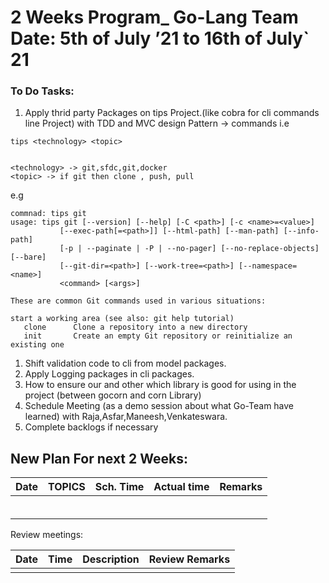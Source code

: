 # 2 Weeks Program_ Go-Lang Team 	            Date: 5th of July ’21 to 16th of July` 21

### To Do Tasks:

1. Apply thrid party Packages on tips Project.(like cobra for cli commands line Project) with TDD and MVC design Pattern
-> commands i.e
```
tips <technology> <topic>


<technology> -> git,sfdc,git,docker
<topic> -> if git then clone , push, pull 
```
e.g 
```
commnad: tips git
usage: tips git [--version] [--help] [-C <path>] [-c <name>=<value>]
           [--exec-path[=<path>]] [--html-path] [--man-path] [--info-path]
           [-p | --paginate | -P | --no-pager] [--no-replace-objects] [--bare]
           [--git-dir=<path>] [--work-tree=<path>] [--namespace=<name>]
           <command> [<args>]

These are common Git commands used in various situations:

start a working area (see also: git help tutorial)
   clone      Clone a repository into a new directory
   init       Create an empty Git repository or reinitialize an existing one
```
1. Shift validation code to cli from model packages.
1. Apply Logging packages in cli packages.
1. How to ensure our and other which library is good for using in the project (between gocorn and corn Library)
1. Schedule Meeting (as a demo session about what Go-Team have learned) with Raja,Asfar,Maneesh,Venkateswara.
1. Complete backlogs if necessary

## New Plan For next 2 Weeks: 

| Date    |                       TOPICS                    |Sch. Time | Actual time | Remarks      | 
| ------- | ----------------------------------------------- |--------- |------------ |------------  |
|         |                                                 |          |     	       |              |
|         |                                                 |          |     	       |              |
|         |                                                 |          |     	       |              |
|         |                                                 |          |     	       |              |
|         |                                                 |          |     	       |              |
|         |                                                 |          |     	       |              |




Review meetings:

|Date    | Time | Description                                            | Review Remarks |
|--------|------|--------------------------------------------------------|----------------|
|        |      |                                                        |                |
         


